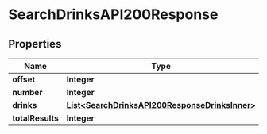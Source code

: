 

# SearchDrinksAPI200Response

## Properties

Name | Type | Description | Notes
------------ | ------------- | ------------- | -------------
**offset** | **Integer** |  |  [optional]
**number** | **Integer** |  |  [optional]
**drinks** | [**List&lt;SearchDrinksAPI200ResponseDrinksInner&gt;**](SearchDrinksAPI200ResponseDrinksInner.md) |  |  [optional]
**totalResults** | **Integer** |  |  [optional]




